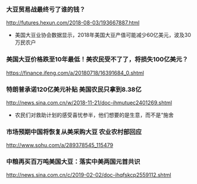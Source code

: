 ### 大豆贸易战最终亏了谁的钱？
http://futures.hexun.com/2018-08-03/193667887.html
- 美国大豆业协会数据显示，2018年美国大豆产值可能减少60亿美元，波及30万民农户
### 美国大豆价格跌至10年最低！美农民受不了了，将损失100亿美元？
https://finance.ifeng.com/a/20180718/16391684_0.shtml
### 特朗普承诺120亿美元补贴 美国农民只拿到8.38亿
http://news.sina.com.cn/w/2018-11-21/doc-ihmutuec2401269.shtml
- 农民们对救助计划的感受喜忧参半，他们想要的是生意，而不是“施舍
### 市场预期中国将恢复从美采购大豆 农业农村部回应
http://www.sohu.com/a/289378545_115479
### 中粮再买百万吨美国大豆：落实中美两国元首共识
http://news.sina.com.cn/c/2019-02-02/doc-ihqfskcp2559112.shtml